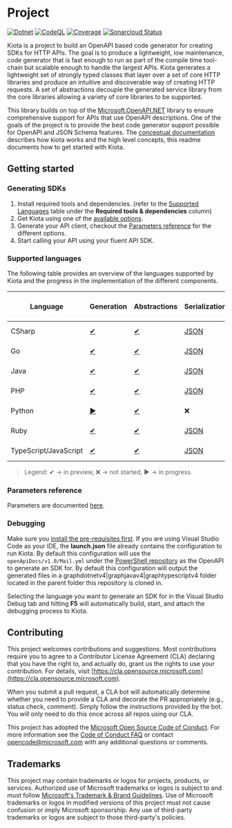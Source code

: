 # Project

[![Dotnet](https://github.com/microsoft/kiota/actions/workflows/dotnet.yml/badge.svg)](https://github.com/microsoft/kiota/actions/workflows/dotnet.yml) [![CodeQL](https://github.com/microsoft/kiota/actions/workflows/codeql-analysis.yml/badge.svg)](https://github.com/microsoft/kiota/actions/workflows/codeql-analysis.yml) [![Coverage](https://sonarcloud.io/api/project_badges/measure?project=microsoft_kiota&metric=coverage)](https://sonarcloud.io/dashboard?id=microsoft_kiota) [![Sonarcloud Status](https://sonarcloud.io/api/project_badges/measure?project=microsoft_kiota&metric=alert_status)](https://sonarcloud.io/dashboard?id=microsoft_kiota)

Kiota is a project to build an OpenAPI based code generator for creating SDKs for HTTP APIs. The goal is to produce a lightweight, low maintenance, code generator that is fast enough to run as part of the compile time tool-chain but scalable enough to handle the largest APIs. Kiota generates a lightweight set of strongly typed classes that layer over a set of core HTTP libraries and produce an intuitive and discoverable way of creating HTTP requests. A set of abstractions decouple the generated service library from the core libraries allowing a variety of core libraries to be supported.

This library builds on top of the [Microsoft.OpenAPI.NET](https://github.com/microsoft/openapi.net) library to ensure comprehensive support for APIs that use OpenAPI descriptions. One of the goals of the project is to provide the best code generator support possible for OpenAPI and JSON Schema features. The [conceptual documentation](https://microsoft.github.io/kiota) describes how kiota works and the high level concepts, this readme documents how to get started with Kiota.

## Getting started

### Generating SDKs

1. Install required tools and dependencies. (refer to the [Supported Languages](#supported-languages) table under the **Required tools & dependencies** column)
1. Get Kiota using one of the [available options](https://microsoft.github.io/kiota/get-started/).
1. Generate your API client, checkout the [Parameters reference](https://microsoft.github.io/kiota/using) for the different options.
1. Start calling your API using your fluent API SDK.

### Supported languages

The following table provides an overview of the languages supported by Kiota and the progress in the implementation of the different components.

| Language | Generation | Abstractions                   | Serialization                                                   | Authentication | HTTP | Required tools & dependencies |
| -------- | ---------- |--------------------------------|-----------------------------------------------------------------| -------------- | ---- | -------------- |
| CSharp | [✔](https://github.com/microsoft/kiota/projects/5) | [✔](./abstractions/dotnet)     | [JSON](./serialization/dotnet/json)                             | [Anonymous](./abstractions/dotnet/src/authentication/AnonymousAuthenticationProvider.cs), [Azure](./authentication/dotnet/azure) | [✔](./http/dotnet/httpclient) | [link](https://microsoft.github.io/kiota/get-started/dotnet) |
| Go | [✔](https://github.com/microsoft/kiota/projects/8) | [✔](./abstractions/go)         | [JSON](./serialization/go/json)                                 | [Anonymous](./abstractions/go/authentication/anonymous_authentication_provider.go), [Azure](./authentication/go/azure) | [✔](./http/go/nethttp) | [link](https://microsoft.github.io/kiota/get-started/go) |
| Java | [✔](https://github.com/microsoft/kiota/projects/7) | [✔](./abstractions/java)       | [JSON](./serialization/java/json)                               | [Anonymous](./abstractions/java/lib/src/main/java/com/microsoft/kiota/authentication/AnonymousAuthenticationProvider.java), [Azure](./authentication/java/azure) | [✔](./http/java/okhttp) | [link](https://microsoft.github.io/kiota/get-started/java) |
| PHP | [✔](https://github.com/microsoft/kiota/projects/4) | [✔](./abstractions/php)          | [JSON](./serialization/php/json)                                | [Anonymous](./abstractions/php/src/Authentication/AnonymousAuthenticationProvider.php), [▶ PHP League](./authentication/php/phpleague) | [✔](./http/php/guzzle) |  |
| Python | [▶](https://github.com/microsoft/kiota/projects/3) | [✔](./abstractions/python)  | ❌ | [Anonymous](./abstractions/python/kiota/abstractions/authentication/anonymous_authentication_provider.py), [Azure](./authentication/python/azure) | ❌ |  |
| Ruby | [✔](https://github.com/microsoft/kiota/projects/6) | [✔](./abstractions/ruby)       | [JSON](./serialization/ruby/json/microsoft_kiota_serialization) | [Anonymous](./abstractions/ruby/microsoft_kiota_abstractions/lib/microsoft_kiota_abstractions/authentication/anonymous_authentication_provider.rb), [❌ Azure](https://github.com/microsoft/kiota/issues/421) | [✔](./http/ruby/nethttp/microsoft_kiota_nethttplibrary)| [link](https://microsoft.github.io/kiota/get-started/ruby)  |
| TypeScript/JavaScript | [✔](https://github.com/microsoft/kiota/projects/2) | [✔](./abstractions/typescript) | [JSON](./serialization/typescript/json)                         | [Anonymous](./abstractions/typescript/src/authentication/anonymousAuthenticationProvider.ts), [Azure](./authentication/typescript/azure) | [✔](./http/typescript/fetch) | [link](https://microsoft.github.io/kiota/get-started/typescript) |

> Legend: ✔ -> in preview, ❌ -> not started, ▶ -> in progress.

### Parameters reference

Parameters are documented [here](https://microsoft.github.io/kiota/using).

### Debugging

Make sure you [install the pre-requisites first](https://microsoft.github.io/kiota/contributing). If you are using Visual Studio Code as your IDE, the **launch.json** file already contains the configuration to run Kiota. By default this configuration will use the `openApiDocs/v1.0/Mail.yml` under the [PowerShell repository](https://github.com/microsoftgraph/msgraph-sdk-powershell) as the OpenAPI to generate an SDK for. By default this configuration will output the generated files in a graphdotnetv4|graphjavav4|graphtypescriptv4 folder located in the parent folder this repository is cloned in.

Selecting the language you want to generate an SDK for in the Visual Studio Debug tab and hitting **F5** will automatically build, start, and attach the debugging process to Kiota.

## Contributing

This project welcomes contributions and suggestions.  Most contributions require you to agree to a
Contributor License Agreement (CLA) declaring that you have the right to, and actually do, grant us
the rights to use your contribution. For details, visit [https://cla.opensource.microsoft.com](https://cla.opensource.microsoft.com).

When you submit a pull request, a CLA bot will automatically determine whether you need to provide
a CLA and decorate the PR appropriately (e.g., status check, comment). Simply follow the instructions
provided by the bot. You will only need to do this once across all repos using our CLA.

This project has adopted the [Microsoft Open Source Code of Conduct](https://opensource.microsoft.com/codeofconduct/).
For more information see the [Code of Conduct FAQ](https://opensource.microsoft.com/codeofconduct/faq/) or
contact [opencode@microsoft.com](mailto:opencode@microsoft.com) with any additional questions or comments.

## Trademarks

This project may contain trademarks or logos for projects, products, or services. Authorized use of Microsoft
trademarks or logos is subject to and must follow
[Microsoft's Trademark & Brand Guidelines](https://www.microsoft.com/legal/intellectualproperty/trademarks/usage/general).
Use of Microsoft trademarks or logos in modified versions of this project must not cause confusion or imply Microsoft sponsorship.
Any use of third-party trademarks or logos are subject to those third-party's policies.
